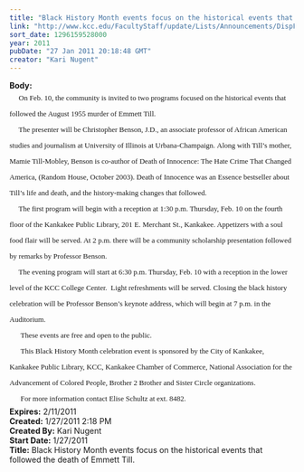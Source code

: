 ```yaml
---
title: "Black History Month events focus on the historical events that followed the death of Emmett Till."
link: "http://www.kcc.edu/FacultyStaff/update/Lists/Announcements/DispForm.aspx?ID=91"
sort_date: 1296159528000
year: 2011
pubDate: "27 Jan 2011 20:18:48 GMT"
creator: "Kari Nugent"
---
```


<div><b>Body:</b> <div class=ExternalClass6C73CB1C041C416B9F374934519B4BC3><div>
<p class=MsoNormal style="margin:0in 0in 0pt;line-height:200%"><font face="Times New Roman" size=2>     On Feb. 10, the community is invited to two programs focused on the historical events that followed the August 1955 murder of Emmett Till.</font></p>
<p class=MsoNormal style="margin:0in 0in 0pt;line-height:200%"><font size=2><font face="Times New Roman">     </font><font face="Times New Roman">The presenter will be Christopher Benson, J.D., an associate professor of African American studies and journalism at University of Illinois at Urbana-Champaign. Along with Till’s mother, Mamie Till-Mobley, Benson is co-author of Death of Innocence: The Hate Crime That Changed America, (Random House, October 2003). Death of Innocence was an Essence bestseller about Till’s life and death, and the history-making changes that followed.</font></font></p>
<p class=MsoNormal style="margin:0in 0in 0pt;line-height:200%"><font size=2><font face="Times New Roman">     The first program will begin with a reception at 1:30 p.m. Thursday, Feb. 10 on the fourth floor of the Kankakee Public Library, 201 E. Merchant St., Kankakee. Appetizers with a soul food flair will be served. At 2 p.m. there will be a community scholarship presentation followed by remarks by Professor Benson.</font></font></p>
<p class=MsoNormal style="margin:0in 0in 0pt;line-height:200%"><font size=2><font face="Times New Roman">     The evening program will start at 6:30 p.m. Thursday, Feb. 10 with a reception in the lower level of the KCC College Center. <span style=""> </span>Light refreshments will be served. Closing the black history celebration will be Professor Benson’s keynote address, which will begin at 7 p.m. in the Auditorium.</font></font></p>
<p class=MsoNormal style="margin:0in 0in 0pt;line-height:200%"><font size=2><font face="Times New Roman"><span style="">      </span>These events are free and open to the public.</font></font></p>
<p class=MsoNormal style="margin:0in 0in 0pt;line-height:200%"><font size=2><font face="Times New Roman"><span style="">      </span>This Black History Month celebration event is sponsored by the City of Kankakee, Kankakee Public Library, KCC, Kankakee Chamber of Commerce, National Association for the Advancement of Colored People, Brother 2 Brother and Sister Circle organizations.</font></font></p>
<p class=MsoNormal style="margin:0in 0in 0pt;line-height:200%"><font face="Times New Roman" size=2>      For more information contact Elise Schultz at ext. 8482.</font></p></div></div></div>
<div><b>Expires:</b> 2/11/2011</div>
<div><b>Created:</b> 1/27/2011 2:18 PM</div>
<div><b>Created By:</b> Kari Nugent</div>
<div><b>Start Date:</b> 1/27/2011</div>
<div><b>Title:</b> Black History Month events focus on the historical events that followed the death of Emmett Till.</div>
